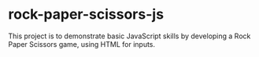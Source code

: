 # rock-paper-scissors-js

This project is to demonstrate basic JavaScript skills by developing a Rock Paper Scissors game, using HTML for inputs.